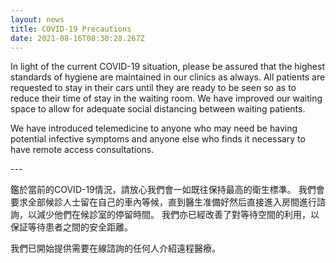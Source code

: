 ```yaml
---
layout: news
title: COVID-19 Precautions
date: 2021-08-16T08:30:28.267Z
---
```

In light of the current COVID-19 situation, please be assured that the highest standards of hygiene are maintained in our clinics as always. All patients are requested to stay in their cars until they are ready to be seen so as to reduce their time of stay in the waiting room. We have improved our waiting space to allow for adequate social distancing between waiting patients.

We have introduced telemedicine to anyone who may need be having potential infective symptoms and anyone else who finds it necessary to have remote access consultations.

\---

鑑於當前的COVID-19情況，請放心我們會一如既往保持最高的衛生標準。 我們會要求全部候診人士留在自己的車內等候，直到醫生准備好然后直接進入房間進行諮詢，以減少他們在候診室的停留時間。 我們亦已經改善了對等待空間的利用，以保証等待患者之間的安全距離。

我們已開始提供需要在線諮詢的任何人介紹遠程醫療。
